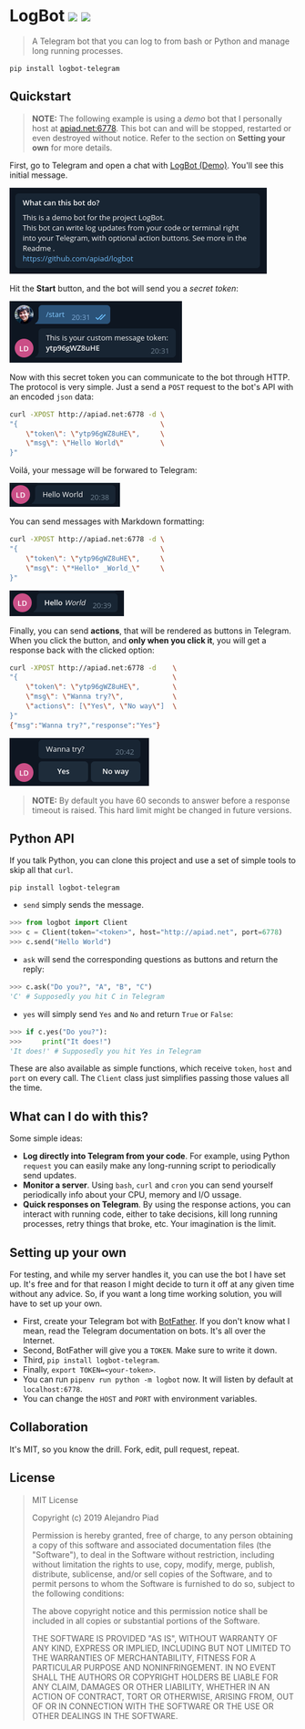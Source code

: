 # LogBot [![](https://img.shields.io/pypi/v/logbot-telegram.svg?style=flat-square)](https://pypi.org/project/logbot-telegram/) [![](https://img.shields.io/pypi/pyversions/logbot-telegram.svg?style=flat-square)](https://pypi.org/project/logbot-telegram/)

> A Telegram bot that you can log to from bash or Python and manage long running processes.

```
pip install logbot-telegram
```

## Quickstart

> **NOTE:** The following example is using a _demo_ bot that I personally host at [apiad.net:6778](http://apiad.net:6778). This bot can and will be stopped, restarted or even destroyed without notice. Refer to the section on **Setting your own** for more details.

First, go to Telegram and open a chat with [LogBot (Demo)](http://t.me/apiad_demo_logbot). You'll see this initial message.

![](img/img1.png)

Hit the **Start** button, and the bot will send you a *secret token*:

![](img/img2.png)

Now with this secret token you can communicate to the bot through HTTP. The protocol is very simple. Just a send a `POST` request to the bot's API with an encoded `json` data:

```bash
curl -XPOST http://apiad.net:6778 -d \
"{                                   \
    \"token\": \"ytp96gWZ8uHE\",     \
    \"msg\": \"Hello World\"         \
}"
```

Voilá, your message will be forwared to Telegram:

![](img/img3.png)

You can send messages with Markdown formatting:

```bash
curl -XPOST http://apiad.net:6778 -d \
"{                                   \
    \"token\": \"ytp96gWZ8uHE\",     \
    \"msg\": \"*Hello* _World_\"     \
}"
```

![](img/img4.png)

Finally, you can send **actions**, that will be rendered as buttons in Telegram.
When you click the button, and **only when you click it**, you will get a response back with the clicked option:

```bash
curl -XPOST http://apiad.net:6778 -d    \
"{                                      \
    \"token\": \"ytp96gWZ8uHE\",        \
    \"msg\": \"Wanna try?\",            \
    \"actions\": [\"Yes\", \"No way\"]  \
}"
{"msg":"Wanna try?","response":"Yes"}
```

![](img/img5.png)

> **NOTE:** By default you have 60 seconds to answer before a response timeout is raised. This hard limit might be changed in future versions.

## Python API

If you talk Python, you can clone this project and use a set of simple tools to skip all that `curl`.

```
pip install logbot-telegram
```

* `send` simply sends the message.

```python
>>> from logbot import Client
>>> c = Client(token="<token>", host="http://apiad.net", port=6778)
>>> c.send("Hello World")
```

* `ask` will send the corresponding questions as buttons and return the reply:

```python
>>> c.ask("Do you?", "A", "B", "C")
'C' # Supposedly you hit C in Telegram
```

* `yes` will simply send `Yes` and `No` and return `True` or `False`:

```python
>>> if c.yes("Do you?"):
>>>     print("It does!")
'It does!' # Supposedly you hit Yes in Telegram
```

These are also available as simple functions, which receive `token`, `host` and `port` on every call. The `Client` class just simplifies passing those values all the time.

## What can I do with this?

Some simple ideas:

* **Log directly into Telegram from your code**. For example, using Python `request` you can easily make any long-running script to periodically send updates.
* **Monitor a server**. Using `bash`, `curl` and `cron` you can send yourself periodically info about your CPU, memory and I/O ussage.
* **Quick responses on Telegram**. By using the response actions, you can interact with running code, either to take decisions, kill long running processes, retry things that broke, etc. Your imagination is the limit.

## Setting up your own

For testing, and while my server handles it, you can use the bot I have set up. It's free and for that reason I might decide to turn it off at any given time without any advice. So, if you want a long time working solution, you will have to set up your own.

* First, create your Telegram bot with [BotFather](t.me/botfather). If you don't know what I mean, read the Telegram documentation on bots. It's all over the Internet.
* Second, BotFather will give you a `TOKEN`. Make sure to write it down.
* Third, `pip install logbot-telegram`.
* Finally, `export TOKEN=<your-token>`.
* You can run `pipenv run python -m logbot` now. It will listen by default at `localhost:6778`.
* You can change the `HOST` and `PORT` with environment variables.

## Collaboration

It's MIT, so you know the drill. Fork, edit, pull request, repeat.

## License

> MIT License
>
> Copyright (c) 2019 Alejandro Piad
>
> Permission is hereby granted, free of charge, to any person obtaining a copy
> of this software and associated documentation files (the "Software"), to deal
> in the Software without restriction, including without limitation the rights
> to use, copy, modify, merge, publish, distribute, sublicense, and/or sell
> copies of the Software, and to permit persons to whom the Software is
> furnished to do so, subject to the following conditions:
>
> The above copyright notice and this permission notice shall be included in all
> copies or substantial portions of the Software.
>
> THE SOFTWARE IS PROVIDED "AS IS", WITHOUT WARRANTY OF ANY KIND, EXPRESS OR
> IMPLIED, INCLUDING BUT NOT LIMITED TO THE WARRANTIES OF MERCHANTABILITY,
> FITNESS FOR A PARTICULAR PURPOSE AND NONINFRINGEMENT. IN NO EVENT SHALL THE
> AUTHORS OR COPYRIGHT HOLDERS BE LIABLE FOR ANY CLAIM, DAMAGES OR OTHER
> LIABILITY, WHETHER IN AN ACTION OF CONTRACT, TORT OR OTHERWISE, ARISING FROM,
> OUT OF OR IN CONNECTION WITH THE SOFTWARE OR THE USE OR OTHER DEALINGS IN THE
> SOFTWARE.

